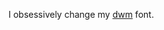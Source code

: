 I obsessively change my [dwm](https://github.com/savar95/dwm) font.  
<!--
<p align="left"><strong><samp>「</samp></strong></p>
   <p align="center">
      <samp>
         <em>Hey There!</em>
      </samp><br>
   </p>
   <p align="center">
      <samp>
         <a href="https://instagram.com/savar95x" target="_blank">Instagram</a> &#8226;
         <a href="https://discord.com/users/savar95x" target="_blank">Discord</a> &#8226;
         <a href="https://open.spotify.com/user/313jbxjc2wnaedsbj3odyumuduim" target="_blank">Spotify</a>
      </samp>
   </p>
<p align="right"><strong><samp>」</samp></strong></p>
-->
<!-- reference: kizu ( janleigh ) -->

